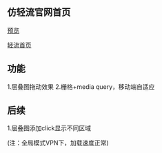 ## 仿轻流官网首页

[预览](https://guidetheorient.github.io/qingflow-homepage/dist/)  

[轻流首页](https://qingflow.com/)

## 功能
1.层叠图拖动效果
2.栅格+media query，移动端自适应

## 后续

1.层叠图添加click显示不同区域

(注：全局模式VPN下，加载速度正常)
